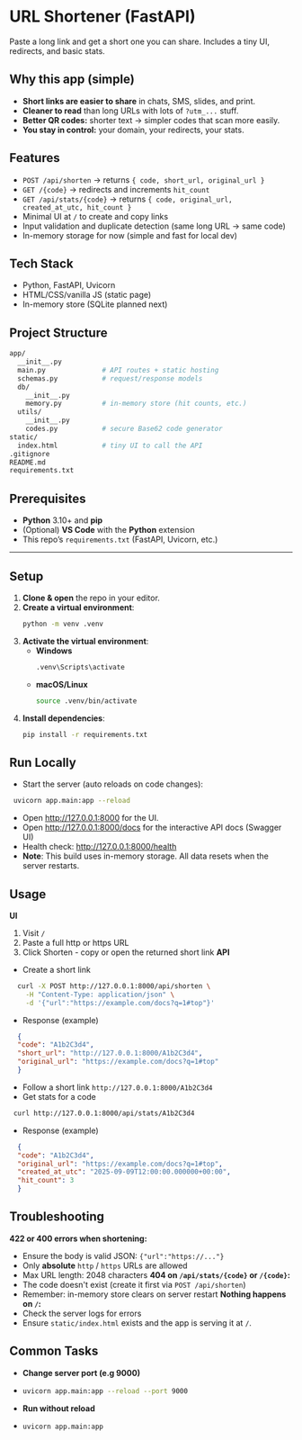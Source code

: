 # URL Shortener (FastAPI)

Paste a long link and get a short one you can share. Includes a tiny UI, redirects, and basic stats.

## Why this app (simple)

- **Short links are easier to share** in chats, SMS, slides, and print.
- **Cleaner to read** than long URLs with lots of `?utm_...` stuff.
- **Better QR codes:** shorter text → simpler codes that scan more easily.
- **You stay in control:** your domain, your redirects, your stats.

## Features
- `POST /api/shorten` → returns `{ code, short_url, original_url }`
- `GET /{code}` → redirects and increments `hit_count`
- `GET /api/stats/{code}` → returns `{ code, original_url, created_at_utc, hit_count }`
- Minimal UI at `/` to create and copy links
- Input validation and duplicate detection (same long URL → same code)
- In-memory storage for now (simple and fast for local dev)

## Tech Stack
- Python, FastAPI, Uvicorn
- HTML/CSS/vanilla JS (static page)
- In-memory store (SQLite planned next)

## Project Structure
```bash
app/
  __init__.py
  main.py              # API routes + static hosting
  schemas.py           # request/response models
  db/
    __init__.py
    memory.py          # in-memory store (hit counts, etc.)
  utils/
    __init__.py
    codes.py           # secure Base62 code generator
static/
  index.html           # tiny UI to call the API
.gitignore
README.md
requirements.txt
```

## Prerequisites
- **Python** 3.10+ and **pip**
- (Optional) **VS Code** with the **Python** extension
- This repo’s `requirements.txt` (FastAPI, Uvicorn, etc.)

---

## Setup
1) **Clone & open** the repo in your editor.  
2) **Create a virtual environment**:
   ```bash
   python -m venv .venv
   ```
3) **Activate the virtual environment**:
    - **Windows**
        ```bash
        .venv\Scripts\activate
        ```
    - **macOS/Linux**
        ```bash
        source .venv/bin/activate
        ```
4) **Install dependencies**:
    ```bash
    pip install -r requirements.txt
    ```

## Run Locally 
- Start the server (auto reloads on code changes): 
 ```bash
  uvicorn app.main:app --reload
  ```
- Open http://127.0.0.1:8000 for the UI.
- Open http://127.0.0.1:8000/docs for the interactive API docs (Swagger UI)
- Health check: http://127.0.0.1:8000/health
- **Note**: This build uses in-memory storage. All data resets when the server restarts.

## Usage
**UI**
1) Visit `/` 
2) Paste a full http or https URL
3) Click Shorten - copy or open the returned short link
**API**
- Create a short link
```bash
  curl -X POST http://127.0.0.1:8000/api/shorten \
    -H "Content-Type: application/json" \
    -d '{"url":"https://example.com/docs?q=1#top"}'
```
- Response (example)
```json
  {
  "code": "A1b2C3d4",
  "short_url": "http://127.0.0.1:8000/A1b2C3d4",
  "original_url": "https://example.com/docs?q=1#top"
  }
```
- Follow a short link
 `http://127.0.0.1:8000/A1b2C3d4`
- Get stats for a code
```bash
 curl http://127.0.0.1:8000/api/stats/A1b2C3d4
 ```
- Response (example)
```json
  {
  "code": "A1b2C3d4",
  "original_url": "https://example.com/docs?q=1#top",
  "created_at_utc": "2025-09-09T12:00:00.000000+00:00",
  "hit_count": 3
  }
```
 
 ## Troubleshooting
 **422 or 400 errors when shortening:**
 - Ensure the body is valid JSON: `{"url":"https://..."}`
 - Only **absolute** `http` / `https` URLs are allowed
 - Max URL length: 2048 characters
 **404 on `/api/stats/{code}` or  `/{code}`:**
 - The code doesn't exist (create it first via `POST /api/shorten`)
 - Remember: in-memory store clears on server restart
 **Nothing happens on `/`:**
 - Check the server logs for errors
 - Ensure `static/index.html` exists and the app is serving it at `/`.

 ## Common Tasks
 - **Change server port (e.g 9000)**
 - ```bash
   uvicorn app.main:app --reload --port 9000
   ```
- **Run without reload**
- ```bash
  uvicorn app.main:app
  ```


